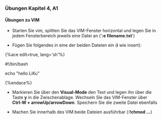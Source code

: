 ### Übungen Kapitel 4, A1

#### Übungen zu VIM

* Starten Sie vim, splitten Sie das VIM-Fenster horizontal und legen Sie in jedem Fensterbereich jeweils eine Datei an ('**:e filename.txt**')

* Fügen Sie folgendes in eine der beiden Dateien ein (**i** wie insert):

{%ace edit=true, lang='sh'%}

#!/bin/bash

echo "hello LiKu"

{%endace%}

* Markieren Sie über den **Visual-Mode** den Text und legen ihn über die Taste **y** in die Zwischenablage. Wechseln Sie das VIM-Fenster über **Ctrl-W + arrowUp/arrowDown**. Speichern Sie die zweite Datei ebenfalls

* Machen Sie innerhalb des VIM beide Dateien ausführbar (**:!chmod ...**)